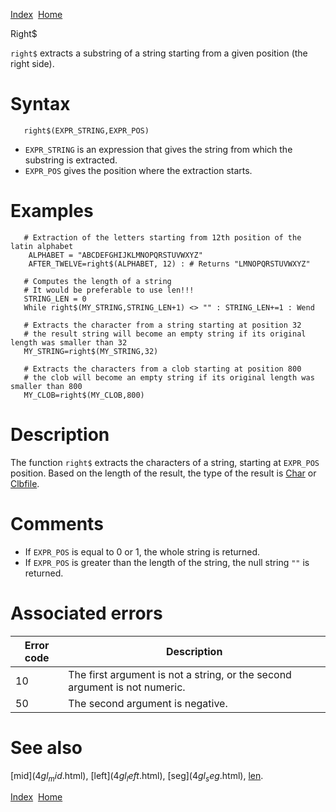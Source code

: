 [Index](index.html)  [Home](getting-started_home.html)

Right$

`right$` extracts a substring of a string starting from a given position (the right side).

# Syntax

```
   right$(EXPR_STRING,EXPR_POS)
```

* `EXPR_STRING` is an expression that gives the string from which the substring is extracted.
* `EXPR_POS` gives the position where the extraction starts.

# Examples

```
   # Extraction of the letters starting from 12th position of the latin alphabet
    ALPHABET = "ABCDEFGHIJKLMNOPQRSTUVWXYZ"
    AFTER_TWELVE=right$(ALPHABET, 12) : # Returns "LMNOPQRSTUVWXYZ"

   # Computes the length of a string
   # It would be preferable to use len!!!
   STRING_LEN = 0
   While right$(MY_STRING,STRING_LEN+1) <> "" : STRING_LEN+=1 : Wend

   # Extracts the character from a string starting at position 32
   # the result string will become an empty string if its original length was smaller than 32
   MY_STRING=right$(MY_STRING,32)

   # Extracts the characters from a clob starting at position 800
   # the clob will become an empty string if its original length was smaller than 800
   MY_CLOB=right$(MY_CLOB,800)
```

# Description

The function `right$` extracts the characters of a string, starting at `EXPR_POS` position. Based on the length of the result, the type of the result is [Char](4gl_char.html) or [Clbfile](4gl_clbfile.html).

# Comments

* If `EXPR_POS` is equal to 0 or 1, the whole string is returned.
* If `EXPR_POS` is greater than the length of the string, the null string `""` is returned.

# Associated errors

| Error code | Description |
| --- | --- |
| 10 | The first argument is not a string, or the second argument is not numeric. |
| 50 | The second argument is negative. |

# See also

[mid$](4gl_mid$.html), [left$](4gl_left$.html), [seg$](4gl_seg$.html), [len](4gl_len.html).

  

[Index](index.html)  [Home](getting-started_home.html)